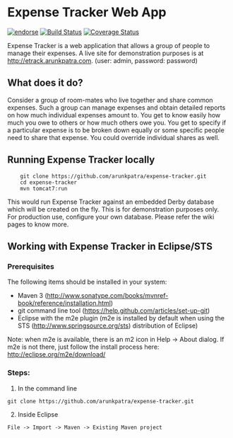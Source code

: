 # Expense Tracker Web App 
[![endorse](https://api.coderwall.com/arunkpatra/endorsecount.png)](https://coderwall.com/arunkpatra) [![Build Status](https://travis-ci.org/arunkpatra/expense-tracker.png?branch=master)](https://travis-ci.org/arunkpatra/expense-tracker) [![Coverage Status](https://coveralls.io/repos/arunkpatra/expense-tracker/badge.png)](https://coveralls.io/r/arunkpatra/expense-tracker)

<script type="text/javascript" src="http://www.ohloh.net/p/712698/widgets/project_thin_badge.js"></script>
 
Expense Tracker is a web application that allows a group of people to manage their expenses. A live site for demonstration purposes is at http://etrack.arunkpatra.com. (user: admin, password: password)

## What does it do?

Consider a group of room-mates who live together and share common expenses. Such a group can manage expenses and obtain detailed reports on how much individual expenses amount to. You get to know easily how much you owe to others or how much others owe you. You get to specify if a particular expense is to be broken down equally or some specific people need to share that expense. You could override individual shares as well. 

## Running Expense Tracker locally
```
	git clone https://github.com/arunkpatra/expense-tracker.git
	cd expense-tracker
	mvn tomcat7:run
```
This would run Expense Tracker against an embedded Derby database which will be created on the fly. This is for demonstration purposes only. For production use, configure your own database. Please refer the wiki pages to know more.

## Working with Expense Tracker in Eclipse/STS

### Prerequisites
The following items should be installed in your system:
* Maven 3 (http://www.sonatype.com/books/mvnref-book/reference/installation.html)
* git command line tool (https://help.github.com/articles/set-up-git)
* Eclipse with the m2e plugin (m2e is installed by default when using the STS (http://www.springsource.org/sts) distribution of Eclipse)

Note: when m2e is available, there is an m2 icon in Help -> About dialog.
If m2e is not there, just follow the install process here: http://eclipse.org/m2e/download/


### Steps:

1) In the command line
```
git clone https://github.com/arunkpatra/expense-tracker.git
```
2) Inside Eclipse
```
File -> Import -> Maven -> Existing Maven project
```

